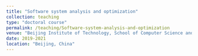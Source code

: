 ```yaml
---
title: "Software system analysis and optimization"
collection: teaching
type: "doctoral course"
permalink: /teaching/Software-system-analysis-and-optimization
venue: "Beijing Institute of Technology, School of Computer Science and Technology"
date: 2019-2021
location: "Beijing, China"
---
```

